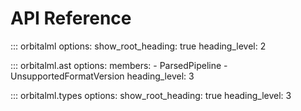 # API Reference

::: orbitalml
    options:
        show_root_heading: true
        heading_level: 2

::: orbitalml.ast
    options:
        members:
            - ParsedPipeline
            - UnsupportedFormatVersion
        heading_level: 3

::: orbitalml.types
    options:
        show_root_heading: true
        heading_level: 3
